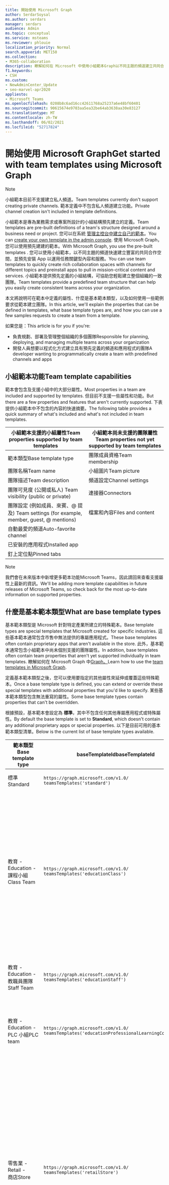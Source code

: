 ```yaml
---
title: 開始使用 Microsoft Graph
author: SerdarSoysal
ms.author: serdars
manager: serdars
audience: Admin
ms.topic: conceptual
ms.service: msteams
ms.reviewer: phlouie
localization_priority: Normal
search.appverid: MET150
ms.collection:
- M365-collaboration
description: 瞭解如何在 Microsoft 中使用小組範本Graph以不同主題的頻道建立共同合作空間，並預先安裝應用程式以提供內容和服務。
f1.keywords:
- CSH
ms.custom:
- NewAdminCenter_Update
- seo-marvel-apr2020
appliesto:
- Microsoft Teams
ms.openlocfilehash: 0208b8c6ad16cc42611768a25237a6e48bf60401
ms.sourcegitcommit: 90615674e9703aa5ea32be64ab3638aa30e83127
ms.translationtype: MT
ms.contentlocale: zh-TW
ms.lasthandoff: 06/02/2021
ms.locfileid: "52717824"
---
```

# <a name="get-started-with-team-templates-using-microsoft-graph"></a><span data-ttu-id="d2946-103">開始使用 Microsoft Graph</span><span class="sxs-lookup"><span data-stu-id="d2946-103">Get started with team templates using Microsoft Graph</span></span>

> [!NOTE]
> <span data-ttu-id="d2946-104">小組範本目前不支援建立私人頻道。</span><span class="sxs-lookup"><span data-stu-id="d2946-104">Team templates currently don't support creating private channels.</span></span> <span data-ttu-id="d2946-105">範本定義中不包含私人頻道建立功能。</span><span class="sxs-lookup"><span data-stu-id="d2946-105">Private channel creation isn't included in template definitions.</span></span>

<span data-ttu-id="d2946-106">小組範本是專為業務需求或專案所設計的小組結構預先建立的定義。</span><span class="sxs-lookup"><span data-stu-id="d2946-106">Team templates are pre-built definitions of a team's structure designed around a business need or project.</span></span> <span data-ttu-id="d2946-107">您可以在系統 [管理主控台中建立自己的範本](get-started-with-teams-templates-in-the-admin-console.md)。</span><span class="sxs-lookup"><span data-stu-id="d2946-107">You can [create your own template in the admin console](get-started-with-teams-templates-in-the-admin-console.md).</span></span> <span data-ttu-id="d2946-108">使用 Microsoft Graph，您可以使用預先建建的範本。</span><span class="sxs-lookup"><span data-stu-id="d2946-108">With Microsoft Graph, you use the pre-built templates .</span></span> <span data-ttu-id="d2946-109">您可以使用小組範本，以不同主題的頻道快速建立豐富的共同合作空間，並預先安裝 App 以運用任務關鍵型內容和服務。</span><span class="sxs-lookup"><span data-stu-id="d2946-109">You can use team templates to quickly create rich collaboration spaces with channels for different topics and preinstall apps to pull in mission-critical content and services.</span></span> <span data-ttu-id="d2946-110">小組範本提供預先定義的小組結構，可協助您輕鬆建立整個組織的一致團隊。</span><span class="sxs-lookup"><span data-stu-id="d2946-110">Team templates provide a predefined team structure that can help you easily create consistent teams across your organization.</span></span>

<span data-ttu-id="d2946-111">本文將說明可在範本中定義的屬性、什麼是基本範本類型，以及如何使用一些範例要求從範本建立團隊。</span><span class="sxs-lookup"><span data-stu-id="d2946-111">In this article, we'll explain the properties that can be defined in templates, what base template types are, and how you can use a few samples requests to create a team from a template.</span></span>

<span data-ttu-id="d2946-112">如果您是：</span><span class="sxs-lookup"><span data-stu-id="d2946-112">This article is for you if you're:</span></span>

- <span data-ttu-id="d2946-113">負責規劃、部署及管理整個組織的多個團隊</span><span class="sxs-lookup"><span data-stu-id="d2946-113">Responsible for planning, deploying, and managing multiple teams across your organization</span></span><br>
- <span data-ttu-id="d2946-114">開發人員想要以程式化方式建立具有預先定義的頻道和應用程式的團隊</span><span class="sxs-lookup"><span data-stu-id="d2946-114">A developer wanting to programmatically create a team with predefined channels and apps</span></span>

## <a name="team-template-capabilities"></a><span data-ttu-id="d2946-115">小組範本功能</span><span class="sxs-lookup"><span data-stu-id="d2946-115">Team template capabilities</span></span>

<span data-ttu-id="d2946-116">範本會包含及支援小組中的大部分屬性。</span><span class="sxs-lookup"><span data-stu-id="d2946-116">Most properties in a team are included and supported by templates.</span></span> <span data-ttu-id="d2946-117">但目前不支援一些屬性和功能。</span><span class="sxs-lookup"><span data-stu-id="d2946-117">But there are a few properties and features that aren't currently supported.</span></span> <span data-ttu-id="d2946-118">下表提供小組範本中不包含的內容的快速摘要。</span><span class="sxs-lookup"><span data-stu-id="d2946-118">The following table provides a quick summary of what's included and what's not included in team templates.</span></span>

| <span data-ttu-id="d2946-119">**小組範本支援的小組屬性**</span><span class="sxs-lookup"><span data-stu-id="d2946-119">**Team properties supported by team templates**</span></span> | <span data-ttu-id="d2946-120">**小組範本尚未支援的團隊屬性**</span><span class="sxs-lookup"><span data-stu-id="d2946-120">**Team properties not yet supported by team templates**</span></span> |
| ------------------------------------------------ | -------------------------------------------------------- |
| <span data-ttu-id="d2946-121">範本類型</span><span class="sxs-lookup"><span data-stu-id="d2946-121">Base template type</span></span> | <span data-ttu-id="d2946-122">團隊成員資格</span><span class="sxs-lookup"><span data-stu-id="d2946-122">Team membership</span></span> |
| <span data-ttu-id="d2946-123">團隊名稱</span><span class="sxs-lookup"><span data-stu-id="d2946-123">Team name</span></span> | <span data-ttu-id="d2946-124">小組圖片</span><span class="sxs-lookup"><span data-stu-id="d2946-124">Team picture</span></span> |
| <span data-ttu-id="d2946-125">團隊描述</span><span class="sxs-lookup"><span data-stu-id="d2946-125">Team description</span></span> | <span data-ttu-id="d2946-126">頻道設定</span><span class="sxs-lookup"><span data-stu-id="d2946-126">Channel settings</span></span> |
| <span data-ttu-id="d2946-127">團隊可見度 (公開或私人) </span><span class="sxs-lookup"><span data-stu-id="d2946-127">Team visibility (public or private)</span></span> | <span data-ttu-id="d2946-128">連接器</span><span class="sxs-lookup"><span data-stu-id="d2946-128">Connectors</span></span> |
| <span data-ttu-id="d2946-129">團隊設定 (例如成員、來賓、@ 提及) </span><span class="sxs-lookup"><span data-stu-id="d2946-129">Team settings (for example, member, guest, @ mentions)</span></span> | <span data-ttu-id="d2946-130">檔案和內容</span><span class="sxs-lookup"><span data-stu-id="d2946-130">Files and content</span></span> |
| <span data-ttu-id="d2946-131">自動最愛的頻道</span><span class="sxs-lookup"><span data-stu-id="d2946-131">Auto-favorite channel</span></span> | |
| <span data-ttu-id="d2946-132">已安裝的應用程式</span><span class="sxs-lookup"><span data-stu-id="d2946-132">Installed app</span></span> | |
| <span data-ttu-id="d2946-133">釘上定位點</span><span class="sxs-lookup"><span data-stu-id="d2946-133">Pinned tabs</span></span> | |

> [!NOTE]
> <span data-ttu-id="d2946-134">我們會在未來版本中新增更多範本功能Microsoft Teams，因此請回來查看支援屬性上最新的資訊。</span><span class="sxs-lookup"><span data-stu-id="d2946-134">We'll be adding more template capabilities in future releases of Microsoft Teams, so check back for the most up-to-date information on supported properties.</span></span>

## <a name="what-are-base-template-types"></a><span data-ttu-id="d2946-135">什麼是基本範本類型</span><span class="sxs-lookup"><span data-stu-id="d2946-135">What are base template types</span></span>

<span data-ttu-id="d2946-136">基本範本類型是 Microsoft 針對特定產業所建立的特殊範本。</span><span class="sxs-lookup"><span data-stu-id="d2946-136">Base template types are special templates that Microsoft created for specific industries.</span></span> <span data-ttu-id="d2946-137">這些基本範本通常包含市售中無法提供的專屬應用程式。</span><span class="sxs-lookup"><span data-stu-id="d2946-137">These base templates often contain proprietary apps that aren't available in the store.</span></span> <span data-ttu-id="d2946-138">此外，基本範本通常包含小組範本中尚未個別支援的團隊屬性。</span><span class="sxs-lookup"><span data-stu-id="d2946-138">In addition, base templates often contain team properties that aren't yet supported individually in team templates.</span></span> <span data-ttu-id="d2946-139">瞭解如何在 Microsoft Graph 中[Graph。](get-started-with-teams-templates.md)</span><span class="sxs-lookup"><span data-stu-id="d2946-139">Learn how to use the [team templates in Microsoft Graph](get-started-with-teams-templates.md).</span></span>

<span data-ttu-id="d2946-140">定義基本範本類型之後，您可以使用要指定的其他屬性來延伸或覆蓋這些特殊範本。</span><span class="sxs-lookup"><span data-stu-id="d2946-140">Once a base template type is defined, you can extend or override these special templates with additional properties that you'd like to specify.</span></span> <span data-ttu-id="d2946-141">某些基本範本類型包含無法重寫的屬性。</span><span class="sxs-lookup"><span data-stu-id="d2946-141">Some base template types contain properties that can't be overridden.</span></span>

<span data-ttu-id="d2946-142">根據預設，基本範本會設定為 **標準**，其中不包含任何其他專屬應用程式或特殊屬性。</span><span class="sxs-lookup"><span data-stu-id="d2946-142">By default the base template is set to **Standard**, which doesn't contain any additional proprietary apps or special properties.</span></span> <span data-ttu-id="d2946-143">以下是目前可用的基本範本類型清單。</span><span class="sxs-lookup"><span data-stu-id="d2946-143">Below is the current list of base template types available.</span></span>

| <span data-ttu-id="d2946-144">範本類型</span><span class="sxs-lookup"><span data-stu-id="d2946-144">Base template type</span></span> | <span data-ttu-id="d2946-145">baseTemplateId</span><span class="sxs-lookup"><span data-stu-id="d2946-145">baseTemplateId</span></span> | <span data-ttu-id="d2946-146">此基本範本提供的屬性</span><span class="sxs-lookup"><span data-stu-id="d2946-146">Properties that come with this base template</span></span> |
| ------------------ | -------------- | ----------------------------------------------------- |
| <span data-ttu-id="d2946-147">標準</span><span class="sxs-lookup"><span data-stu-id="d2946-147">Standard</span></span> | `https://graph.microsoft.com/v1.0/`<br>`teamsTemplates('standard')` | <span data-ttu-id="d2946-148">沒有額外的應用程式和屬性</span><span class="sxs-lookup"><span data-stu-id="d2946-148">No additional apps and properties</span></span> |
| <span data-ttu-id="d2946-149">教育 -</span><span class="sxs-lookup"><span data-stu-id="d2946-149">Education -</span></span><br><span data-ttu-id="d2946-150">課程小組</span><span class="sxs-lookup"><span data-stu-id="d2946-150">Class Team</span></span> | `https://graph.microsoft.com/v1.0/`<br>`teamsTemplates('educationClass')` | <span data-ttu-id="d2946-151">應用程式：</span><span class="sxs-lookup"><span data-stu-id="d2946-151">Apps:</span></span><ul><li><span data-ttu-id="d2946-152">OneNote課程筆記本 (釘到的一般 **)**</span><span class="sxs-lookup"><span data-stu-id="d2946-152">OneNote Class Notebook (pinned to the **General** tab)</span></span> </li><li><span data-ttu-id="d2946-153">作業應用程式 (釘到的一般 **)**</span><span class="sxs-lookup"><span data-stu-id="d2946-153">Assignments app (pinned to the **General** tab)</span></span></li></ul> <span data-ttu-id="d2946-154">小組屬性：</span><span class="sxs-lookup"><span data-stu-id="d2946-154">Team properties:</span></span><ul><li><span data-ttu-id="d2946-155">小組可見度設定為 **HiddenMembership (** 無法) </span><span class="sxs-lookup"><span data-stu-id="d2946-155">Team visibility set to **HiddenMembership** (cannot be overridden)</span></span></li></ul> |
| <span data-ttu-id="d2946-156">教育 -</span><span class="sxs-lookup"><span data-stu-id="d2946-156">Education -</span></span><br><span data-ttu-id="d2946-157">教職員團隊</span><span class="sxs-lookup"><span data-stu-id="d2946-157">Staff Team</span></span> | `https://graph.microsoft.com/v1.0/`<br>`teamsTemplates('educationStaff')` | <span data-ttu-id="d2946-158">應用程式：</span><span class="sxs-lookup"><span data-stu-id="d2946-158">Apps:</span></span><ul><li><span data-ttu-id="d2946-159">OneNote已釘 (的教職員筆記本) </span><span class="sxs-lookup"><span data-stu-id="d2946-159">OneNote Staff Notebook (pinned to the **General** tab)</span></span></li></ul> |
|<span data-ttu-id="d2946-160">教育 -</span><span class="sxs-lookup"><span data-stu-id="d2946-160">Education -</span></span><br><span data-ttu-id="d2946-161">PLC 小組</span><span class="sxs-lookup"><span data-stu-id="d2946-161">PLC team</span></span> |`https://graph.microsoft.com/v1.0/`<br>`teamsTemplates('educationProfessionalLearningCommunity')` | <span data-ttu-id="d2946-162">應用程式：</span><span class="sxs-lookup"><span data-stu-id="d2946-162">Apps:</span></span><ul><li><span data-ttu-id="d2946-163">OneNotePLC 筆記本 (釘到一般 **)**</span><span class="sxs-lookup"><span data-stu-id="d2946-163">OneNote PLC Notebook (pinned to the **General** tab)</span></span></ul></li>|
| <span data-ttu-id="d2946-164">零售業 -</span><span class="sxs-lookup"><span data-stu-id="d2946-164">Retail -</span></span><br><span data-ttu-id="d2946-165">商店</span><span class="sxs-lookup"><span data-stu-id="d2946-165">Store</span></span> | `https://graph.microsoft.com/v1.0/`<br>`teamsTemplates('retailStore')` | <span data-ttu-id="d2946-166">頻道：</span><span class="sxs-lookup"><span data-stu-id="d2946-166">Channels:</span></span><ul><li><span data-ttu-id="d2946-167">班次交班</span><span class="sxs-lookup"><span data-stu-id="d2946-167">Shift handoff</span></span></li><li><span data-ttu-id="d2946-168">學習</span><span class="sxs-lookup"><span data-stu-id="d2946-168">Learning</span></span></li></ul><span data-ttu-id="d2946-169">團隊屬性</span><span class="sxs-lookup"><span data-stu-id="d2946-169">Team properties</span></span><ul><li><span data-ttu-id="d2946-170">團隊可見度設定為公開</span><span class="sxs-lookup"><span data-stu-id="d2946-170">Team visibility set to Public</span></span></li></ul><span data-ttu-id="d2946-171">成員權限</span><span class="sxs-lookup"><span data-stu-id="d2946-171">Member permissions</span></span><ul><li><span data-ttu-id="d2946-172">防止成員建立、更新或移除頻道</span><span class="sxs-lookup"><span data-stu-id="d2946-172">Prevent members from creating, updating, or removing channels</span></span></li><li><span data-ttu-id="d2946-173">防止成員新增或移除應用程式</span><span class="sxs-lookup"><span data-stu-id="d2946-173">Prevent members from adding or removing apps</span></span></li><li><span data-ttu-id="d2946-174">防止成員建立、更新或移除連接器</span><span class="sxs-lookup"><span data-stu-id="d2946-174">Prevent members from creating, updating, or removing connectors</span></span></li></ul> |
| <span data-ttu-id="d2946-175">零售業 -</span><span class="sxs-lookup"><span data-stu-id="d2946-175">Retail -</span></span><br><span data-ttu-id="d2946-176">管理員共同合作</span><span class="sxs-lookup"><span data-stu-id="d2946-176">Manager collaboration</span></span> | `https://graph.microsoft.com/v1.0/`<br>`teamsTemplates('retailManagerCollaboration')` | <span data-ttu-id="d2946-177">頻道：</span><span class="sxs-lookup"><span data-stu-id="d2946-177">Channels:</span></span><ul><li><span data-ttu-id="d2946-178">學習</span><span class="sxs-lookup"><span data-stu-id="d2946-178">Learning</span></span></li><li><span data-ttu-id="d2946-179">營運</span><span class="sxs-lookup"><span data-stu-id="d2946-179">Operations</span></span></li></ul><span data-ttu-id="d2946-180">小組屬性：</span><span class="sxs-lookup"><span data-stu-id="d2946-180">Team properties:</span></span><ul><li><span data-ttu-id="d2946-181">團隊可見度設定為私人</span><span class="sxs-lookup"><span data-stu-id="d2946-181">Team visibility set to Private</span></span></li></ul><span data-ttu-id="d2946-182">成員許可權：</span><span class="sxs-lookup"><span data-stu-id="d2946-182">Member permissions:</span></span><ul><li><span data-ttu-id="d2946-183">防止成員建立、更新或移除頻道</span><span class="sxs-lookup"><span data-stu-id="d2946-183">Prevent members from creating, updating, or removing channels</span></span></li><li><span data-ttu-id="d2946-184">防止成員新增或移除應用程式</span><span class="sxs-lookup"><span data-stu-id="d2946-184">Prevent members from adding or removing apps</span></span></li><li><span data-ttu-id="d2946-185">防止成員建立、更新或移除連接器</span><span class="sxs-lookup"><span data-stu-id="d2946-185">Prevent members from creating, updating, or removing connectors</span></span></li></ul>|
| <span data-ttu-id="d2946-186">醫療保健 -</span><span class="sxs-lookup"><span data-stu-id="d2946-186">Healthcare -</span></span><br><span data-ttu-id="d2946-187">病房</span><span class="sxs-lookup"><span data-stu-id="d2946-187">Ward</span></span> |`https://graph.microsoft.com/v1.0/`<br>`teamsTemplates('healthcareWard')` |<span data-ttu-id="d2946-188">頻道：</span><span class="sxs-lookup"><span data-stu-id="d2946-188">Channels:</span></span> <ul><li><span data-ttu-id="d2946-189">公告\*</span><span class="sxs-lookup"><span data-stu-id="d2946-189">Announcements\*</span></span></li><li><span data-ttu-id="d2946-190">過程中討論\*</span><span class="sxs-lookup"><span data-stu-id="d2946-190">Huddles\*</span></span></li><li><span data-ttu-id="d2946-191">輪次</span><span class="sxs-lookup"><span data-stu-id="d2946-191">Rounds</span></span></li><li><span data-ttu-id="d2946-192">人員\*</span><span class="sxs-lookup"><span data-stu-id="d2946-192">Staffing\*</span></span></li><li><span data-ttu-id="d2946-193">訓練\*</span><span class="sxs-lookup"><span data-stu-id="d2946-193">Training\*</span></span></li></ul><span data-ttu-id="d2946-194">\*自動將頻道加入我的最愛</span><span class="sxs-lookup"><span data-stu-id="d2946-194">\*Auto-favorited channels</span></span> |
|<span data-ttu-id="d2946-195">醫療保健 -</span><span class="sxs-lookup"><span data-stu-id="d2946-195">Healthcare -</span></span><br><span data-ttu-id="d2946-196">醫院</span><span class="sxs-lookup"><span data-stu-id="d2946-196">Hospital</span></span> | `https://graph.microsoft.com/v1.0/`<br>`teamsTemplates('healthcareHospital')` |<span data-ttu-id="d2946-197">頻道：</span><span class="sxs-lookup"><span data-stu-id="d2946-197">Channels:</span></span><ul><li><span data-ttu-id="d2946-198">公告\*</span><span class="sxs-lookup"><span data-stu-id="d2946-198">Announcements\*</span></span></li><li><span data-ttu-id="d2946-199">合規性\*</span><span class="sxs-lookup"><span data-stu-id="d2946-199">Compliance\*</span></span></li><li><span data-ttu-id="d2946-200">監管</span><span class="sxs-lookup"><span data-stu-id="d2946-200">Custodial</span></span></li><li><span data-ttu-id="d2946-201">人力資源</span><span class="sxs-lookup"><span data-stu-id="d2946-201">Human Resources</span></span></li></li><li><span data-ttu-id="d2946-202">藥品部</span><span class="sxs-lookup"><span data-stu-id="d2946-202">Pharmacy</span></span></li></ul><span data-ttu-id="d2946-203">\*自動最愛的頻道</span><span class="sxs-lookup"><span data-stu-id="d2946-203">\*Auto-favorited channel</span></span>|
|||


<span data-ttu-id="d2946-204">使用下列範本在用戶端和 Microsoft Teams中建立Graph。</span><span class="sxs-lookup"><span data-stu-id="d2946-204">Use the following templates to create teams in both the Teams client as well as Microsoft Graph.</span></span>


| <span data-ttu-id="d2946-205">範本類型</span><span class="sxs-lookup"><span data-stu-id="d2946-205">Base template type</span></span> | <span data-ttu-id="d2946-206">baseTemplateId</span><span class="sxs-lookup"><span data-stu-id="d2946-206">baseTemplateId</span></span> | <span data-ttu-id="d2946-207">此基本範本提供的屬性</span><span class="sxs-lookup"><span data-stu-id="d2946-207">Properties that come with this base template</span></span> |
| ------------------ | -------------- | ----------------------------------------------------- |
| <span data-ttu-id="d2946-208">採用Office 365</span><span class="sxs-lookup"><span data-stu-id="d2946-208">Adopt Office 365</span></span> |`com.microsoft.teams.template.`<br>`AdoptOffice365`|  <span data-ttu-id="d2946-209">頻道：</span><span class="sxs-lookup"><span data-stu-id="d2946-209">Channels:</span></span> <ul><li><span data-ttu-id="d2946-210">一般</span><span class="sxs-lookup"><span data-stu-id="d2946-210">General</span></span></li> <li><span data-ttu-id="d2946-211">公告</span><span class="sxs-lookup"><span data-stu-id="d2946-211">Announcements</span></span></li> <li><span data-ttu-id="d2946-212">冠軍角</span><span class="sxs-lookup"><span data-stu-id="d2946-212">Champions corner</span></span></li> <li><span data-ttu-id="d2946-213">小組表單</span><span class="sxs-lookup"><span data-stu-id="d2946-213">Team forms</span></span></li></ul> <span data-ttu-id="d2946-214">應用程式：</span><span class="sxs-lookup"><span data-stu-id="d2946-214">Apps:</span></span> <ul><li><span data-ttu-id="d2946-215">Wiki</span><span class="sxs-lookup"><span data-stu-id="d2946-215">Wiki</span></span></li>  <li><span data-ttu-id="d2946-216">行事曆</span><span class="sxs-lookup"><span data-stu-id="d2946-216">Calendar</span></span></li> |
| <span data-ttu-id="d2946-217">管理專案</span><span class="sxs-lookup"><span data-stu-id="d2946-217">Manage a project</span></span> |`com.microsoft.teams.template.`<br>`ManageAProject`| <span data-ttu-id="d2946-218">頻道：</span><span class="sxs-lookup"><span data-stu-id="d2946-218">Channels:</span></span> <ul><li><span data-ttu-id="d2946-219">一般</span><span class="sxs-lookup"><span data-stu-id="d2946-219">General</span></span></li> <li><span data-ttu-id="d2946-220">公告</span><span class="sxs-lookup"><span data-stu-id="d2946-220">Announcements</span></span></li> <li><span data-ttu-id="d2946-221">資源</span><span class="sxs-lookup"><span data-stu-id="d2946-221">Resources</span></span></li> <li><span data-ttu-id="d2946-222">規劃</span><span class="sxs-lookup"><span data-stu-id="d2946-222">Planning</span></span></li></ul> <span data-ttu-id="d2946-223">應用程式：</span><span class="sxs-lookup"><span data-stu-id="d2946-223">Apps:</span></span><ul><li><span data-ttu-id="d2946-224">Wiki</span><span class="sxs-lookup"><span data-stu-id="d2946-224">Wiki</span></span></li><li><span data-ttu-id="d2946-225">OneNote</span><span class="sxs-lookup"><span data-stu-id="d2946-225">OneNote</span></span></li></ul> |
| <span data-ttu-id="d2946-226">管理活動</span><span class="sxs-lookup"><span data-stu-id="d2946-226">Manage an event</span></span>|`com.microsoft.teams.template.`<br>`ManageAnEvent` | <span data-ttu-id="d2946-227">頻道：</span><span class="sxs-lookup"><span data-stu-id="d2946-227">Channels:</span></span> <ul><li><span data-ttu-id="d2946-228">一般</span><span class="sxs-lookup"><span data-stu-id="d2946-228">General</span></span></li> <li><span data-ttu-id="d2946-229">公告</span><span class="sxs-lookup"><span data-stu-id="d2946-229">Announcements</span></span></li> <li><span data-ttu-id="d2946-230">預算</span><span class="sxs-lookup"><span data-stu-id="d2946-230">Budget</span></span></li> <li><span data-ttu-id="d2946-231">內容</span><span class="sxs-lookup"><span data-stu-id="d2946-231">Content</span></span></li><li><span data-ttu-id="d2946-232">物流</span><span class="sxs-lookup"><span data-stu-id="d2946-232">Logistics</span></span></li> <li><span data-ttu-id="d2946-233">規劃</span><span class="sxs-lookup"><span data-stu-id="d2946-233">Planning</span></span></li> <li> <span data-ttu-id="d2946-234">行銷與公關</span><span class="sxs-lookup"><span data-stu-id="d2946-234">Marketing and PR</span></span></li></ul> <span data-ttu-id="d2946-235">應用程式：</span><span class="sxs-lookup"><span data-stu-id="d2946-235">Apps:</span></span><ul><li><span data-ttu-id="d2946-236">Wiki</span><span class="sxs-lookup"><span data-stu-id="d2946-236">Wiki</span></span></li><li><span data-ttu-id="d2946-237">網站</span><span class="sxs-lookup"><span data-stu-id="d2946-237">Website</span></span></li> <li><span data-ttu-id="d2946-238">YouTube</span><span class="sxs-lookup"><span data-stu-id="d2946-238">YouTube</span></span></li> <li><span data-ttu-id="d2946-239">Planner</span><span class="sxs-lookup"><span data-stu-id="d2946-239">Planner</span></span></li> <li><span data-ttu-id="d2946-240">OneNote</span><span class="sxs-lookup"><span data-stu-id="d2946-240">OneNote</span></span></li></ul> |
|<span data-ttu-id="d2946-241">上載員工</span><span class="sxs-lookup"><span data-stu-id="d2946-241">Onboard employees</span></span>|`com.microsoft.teams.template.`<br>`OnboardEmployees` | <span data-ttu-id="d2946-242">頻道：</span><span class="sxs-lookup"><span data-stu-id="d2946-242">Channels:</span></span> <ul><li><span data-ttu-id="d2946-243">一般</span><span class="sxs-lookup"><span data-stu-id="d2946-243">General</span></span></li> <li><span data-ttu-id="d2946-244">公告</span><span class="sxs-lookup"><span data-stu-id="d2946-244">Announcements</span></span></li> <li><span data-ttu-id="d2946-245">員工聊天</span><span class="sxs-lookup"><span data-stu-id="d2946-245">Employee chat</span></span></li> <li><span data-ttu-id="d2946-246">訓練</span><span class="sxs-lookup"><span data-stu-id="d2946-246">Training</span></span></li></ul><span data-ttu-id="d2946-247">應用程式：</span><span class="sxs-lookup"><span data-stu-id="d2946-247">Apps:</span></span><ul><li><span data-ttu-id="d2946-248">Wiki</span><span class="sxs-lookup"><span data-stu-id="d2946-248">Wiki</span></span></li><li><span data-ttu-id="d2946-249">社區</span><span class="sxs-lookup"><span data-stu-id="d2946-249">Communities</span></span></li></ul>|
|<span data-ttu-id="d2946-250">組織服務台</span><span class="sxs-lookup"><span data-stu-id="d2946-250">Organize help desk</span></span>| `com.microsoft.teams.template.`<br>`OrganizeHelpDesk`|<span data-ttu-id="d2946-251">頻道：</span><span class="sxs-lookup"><span data-stu-id="d2946-251">Channels:</span></span><ul><li><span data-ttu-id="d2946-252">一般</span><span class="sxs-lookup"><span data-stu-id="d2946-252">General</span></span></li><li><span data-ttu-id="d2946-253">公告</span><span class="sxs-lookup"><span data-stu-id="d2946-253">Announcements</span></span></li><li><span data-ttu-id="d2946-254">常見問題集</span><span class="sxs-lookup"><span data-stu-id="d2946-254">FAQ</span></span></li></ul><span data-ttu-id="d2946-255">應用程式：</span><span class="sxs-lookup"><span data-stu-id="d2946-255">Apps:</span></span><ul><li><span data-ttu-id="d2946-256">Wiki</span><span class="sxs-lookup"><span data-stu-id="d2946-256">Wiki</span></span></li><li><span data-ttu-id="d2946-257">OneNote</span><span class="sxs-lookup"><span data-stu-id="d2946-257">OneNote</span></span></li></ul> |
| <span data-ttu-id="d2946-258">在病患照護上共同作業</span><span class="sxs-lookup"><span data-stu-id="d2946-258">Collaborate on patient care</span></span>| `healthcareWard `| <span data-ttu-id="d2946-259">頻道：</span><span class="sxs-lookup"><span data-stu-id="d2946-259">Channels:</span></span><ul><li><span data-ttu-id="d2946-260">一般</span><span class="sxs-lookup"><span data-stu-id="d2946-260">General</span></span></li><li><span data-ttu-id="d2946-261">公告</span><span class="sxs-lookup"><span data-stu-id="d2946-261">Announcements</span></span></li><li><span data-ttu-id="d2946-262">過程中討論</span><span class="sxs-lookup"><span data-stu-id="d2946-262">Huddles</span></span></li><li><span data-ttu-id="d2946-263">輪次</span><span class="sxs-lookup"><span data-stu-id="d2946-263">Rounds</span></span></li><li><span data-ttu-id="d2946-264">人員</span><span class="sxs-lookup"><span data-stu-id="d2946-264">Staffing</span></span></li><li><span data-ttu-id="d2946-265">訓練</span><span class="sxs-lookup"><span data-stu-id="d2946-265">Training</span></span></li></ul> <span data-ttu-id="d2946-266">應用程式：</span><span class="sxs-lookup"><span data-stu-id="d2946-266">Apps:</span></span> <ul><li><span data-ttu-id="d2946-267">Wiki</span><span class="sxs-lookup"><span data-stu-id="d2946-267">Wiki</span></span></li>|
| <span data-ttu-id="d2946-268">在全球危機或事件上共同合作</span><span class="sxs-lookup"><span data-stu-id="d2946-268">Collaborate on global crisis or event</span></span> |`com.microsoft.teams.template.`<br>`CollaborateOnAGlobalCrisisOrEvent`| <span data-ttu-id="d2946-269">頻道：</span><span class="sxs-lookup"><span data-stu-id="d2946-269">Channels:</span></span> <ul><li><span data-ttu-id="d2946-270">一般</span><span class="sxs-lookup"><span data-stu-id="d2946-270">General</span></span><li><span data-ttu-id="d2946-271">公告</span><span class="sxs-lookup"><span data-stu-id="d2946-271">Announcements</span></span></li><li><span data-ttu-id="d2946-272">世界新聞</span><span class="sxs-lookup"><span data-stu-id="d2946-272">World news</span></span></li><li><span data-ttu-id="d2946-273">業務連續性</span><span class="sxs-lookup"><span data-stu-id="d2946-273">Business continuity</span></span></li><li><span data-ttu-id="d2946-274">遠端工作</span><span class="sxs-lookup"><span data-stu-id="d2946-274">Remote working</span></span></li><li><span data-ttu-id="d2946-275">內部通訊</span><span class="sxs-lookup"><span data-stu-id="d2946-275">Internal comms</span></span></li><li><span data-ttu-id="d2946-276">外部通訊</span><span class="sxs-lookup"><span data-stu-id="d2946-276">External comms</span></span></li><li><span data-ttu-id="d2946-277">客戶抱怨</span><span class="sxs-lookup"><span data-stu-id="d2946-277">Customer complaints</span></span></li><li><span data-ttu-id="d2946-278">榮譽</span><span class="sxs-lookup"><span data-stu-id="d2946-278">Kudos</span></span></li><li><span data-ttu-id="d2946-279">主管更新</span><span class="sxs-lookup"><span data-stu-id="d2946-279">Executive update</span></span></li></ul><span data-ttu-id="d2946-280">應用程式：</span><span class="sxs-lookup"><span data-stu-id="d2946-280">Apps:</span></span> <ul><li><span data-ttu-id="d2946-281">稱讚</span><span class="sxs-lookup"><span data-stu-id="d2946-281">Praise</span></span></li><li><span data-ttu-id="d2946-282">Wiki</span><span class="sxs-lookup"><span data-stu-id="d2946-282">Wiki</span></span></li><li><span data-ttu-id="d2946-283">網站</span><span class="sxs-lookup"><span data-stu-id="d2946-283">Website</span></span></li></ul>|
|<span data-ttu-id="d2946-284">在銀行分行內共同合作</span><span class="sxs-lookup"><span data-stu-id="d2946-284">Collaborate within a bank branch</span></span>| `com.microsoft.teams.template.`<br>`CollaborateWithinABankBranch `|<span data-ttu-id="d2946-285">頻道：</span><span class="sxs-lookup"><span data-stu-id="d2946-285">Channels:</span></span> <ul><li><span data-ttu-id="d2946-286">一般</span><span class="sxs-lookup"><span data-stu-id="d2946-286">General</span></span><li><span data-ttu-id="d2946-287">公告</span><span class="sxs-lookup"><span data-stu-id="d2946-287">Announcements</span></span></li><li><span data-ttu-id="d2946-288">過程中討論</span><span class="sxs-lookup"><span data-stu-id="d2946-288">Huddles</span></span></li><li><span data-ttu-id="d2946-289">客戶會議</span><span class="sxs-lookup"><span data-stu-id="d2946-289">Customer meetings</span></span></li><li><span data-ttu-id="d2946-290">教練</span><span class="sxs-lookup"><span data-stu-id="d2946-290">Coaching</span></span></li><li><span data-ttu-id="d2946-291">技能開發</span><span class="sxs-lookup"><span data-stu-id="d2946-291">Skills development</span></span></li><li><span data-ttu-id="d2946-292">貸款處理</span><span class="sxs-lookup"><span data-stu-id="d2946-292">Loan processing</span></span></li><li><span data-ttu-id="d2946-293">客戶抱怨</span><span class="sxs-lookup"><span data-stu-id="d2946-293">Customer complaints</span></span></li><li><span data-ttu-id="d2946-294">榮譽</span><span class="sxs-lookup"><span data-stu-id="d2946-294">Kudos</span></span></li><li><span data-ttu-id="d2946-295">有趣的專案</span><span class="sxs-lookup"><span data-stu-id="d2946-295">Fun stuff</span></span></li><li><span data-ttu-id="d2946-296">合規性</span><span class="sxs-lookup"><span data-stu-id="d2946-296">Compliance</span></span></li></ul>|
|<span data-ttu-id="d2946-297">協調事件回應</span><span class="sxs-lookup"><span data-stu-id="d2946-297">Coordinate incident response</span></span>| `com.microsoft.teams.template.`<br>`CoordinateIncidentResponse`|<span data-ttu-id="d2946-298">頻道：</span><span class="sxs-lookup"><span data-stu-id="d2946-298">Channels:</span></span> <ul><li><span data-ttu-id="d2946-299">一般</span><span class="sxs-lookup"><span data-stu-id="d2946-299">General</span></span><li><span data-ttu-id="d2946-300">公告</span><span class="sxs-lookup"><span data-stu-id="d2946-300">Announcements</span></span></li><li><span data-ttu-id="d2946-301">物流</span><span class="sxs-lookup"><span data-stu-id="d2946-301">Logistics</span></span></li><li><span data-ttu-id="d2946-302">規劃</span><span class="sxs-lookup"><span data-stu-id="d2946-302">Planning</span></span></li><li><span data-ttu-id="d2946-303">恢復</span><span class="sxs-lookup"><span data-stu-id="d2946-303">Recovery</span></span></li><li><span data-ttu-id="d2946-304">緊急</span><span class="sxs-lookup"><span data-stu-id="d2946-304">Urgent</span></span></li></ul> <span data-ttu-id="d2946-305">應用程式：</span><span class="sxs-lookup"><span data-stu-id="d2946-305">Apps:</span></span> <ul><li><span data-ttu-id="d2946-306">Wiki</span><span class="sxs-lookup"><span data-stu-id="d2946-306">Wiki</span></span></li><li><span data-ttu-id="d2946-307">Excel</span><span class="sxs-lookup"><span data-stu-id="d2946-307">Excel</span></span></li><li><span data-ttu-id="d2946-308">OneNote</span><span class="sxs-lookup"><span data-stu-id="d2946-308">OneNote</span></span></li><li><span data-ttu-id="d2946-309">SharePoint</span><span class="sxs-lookup"><span data-stu-id="d2946-309">SharePoint</span></span></li><li><span data-ttu-id="d2946-310">Planner</span><span class="sxs-lookup"><span data-stu-id="d2946-310">Planner</span></span></li></ul>|
|<span data-ttu-id="d2946-311">醫院</span><span class="sxs-lookup"><span data-stu-id="d2946-311">Hospital</span></span>| <span data-ttu-id="d2946-312">`healthcareHospita`我</span><span class="sxs-lookup"><span data-stu-id="d2946-312">`healthcareHospita`l</span></span> |<span data-ttu-id="d2946-313">頻道：</span><span class="sxs-lookup"><span data-stu-id="d2946-313">Channels:</span></span> <ul><li><span data-ttu-id="d2946-314">一般</span><span class="sxs-lookup"><span data-stu-id="d2946-314">General</span></span><li><span data-ttu-id="d2946-315">公告</span><span class="sxs-lookup"><span data-stu-id="d2946-315">Announcements</span></span></li><li><span data-ttu-id="d2946-316">合規性</span><span class="sxs-lookup"><span data-stu-id="d2946-316">Compliance</span></span></li><li><span data-ttu-id="d2946-317">監管</span><span class="sxs-lookup"><span data-stu-id="d2946-317">Custodial</span></span></li><li><span data-ttu-id="d2946-318">人力資源</span><span class="sxs-lookup"><span data-stu-id="d2946-318">Human resources</span></span></li><li><span data-ttu-id="d2946-319">藥品部</span><span class="sxs-lookup"><span data-stu-id="d2946-319">Pharmacy</span></span></li></ul> <span data-ttu-id="d2946-320">應用程式：</span><span class="sxs-lookup"><span data-stu-id="d2946-320">Apps:</span></span> <ul><li><span data-ttu-id="d2946-321">Wiki</span><span class="sxs-lookup"><span data-stu-id="d2946-321">Wiki</span></span></li></ul>|
|<span data-ttu-id="d2946-322">組織商店</span><span class="sxs-lookup"><span data-stu-id="d2946-322">Organize a store</span></span>| `retailStore` |<span data-ttu-id="d2946-323">頻道：</span><span class="sxs-lookup"><span data-stu-id="d2946-323">Channels:</span></span> <ul><li><span data-ttu-id="d2946-324">一般</span><span class="sxs-lookup"><span data-stu-id="d2946-324">General</span></span><li><span data-ttu-id="d2946-325">班次交班</span><span class="sxs-lookup"><span data-stu-id="d2946-325">Shift handoff</span></span></li><li><span data-ttu-id="d2946-326">學習</span><span class="sxs-lookup"><span data-stu-id="d2946-326">Learning</span></span></li></ul> <span data-ttu-id="d2946-327">應用程式：</span><span class="sxs-lookup"><span data-stu-id="d2946-327">Apps:</span></span> <ul><li><span data-ttu-id="d2946-328">Wiki</span><span class="sxs-lookup"><span data-stu-id="d2946-328">Wiki</span></span></li></ul>|
|<span data-ttu-id="d2946-329">品質和安全性</span><span class="sxs-lookup"><span data-stu-id="d2946-329">Quality and safety</span></span> |`com.microsoft.teams.`<br>`template.QualitySafety`|<span data-ttu-id="d2946-330">頻道：</span><span class="sxs-lookup"><span data-stu-id="d2946-330">Channels:</span></span> <ul><li><span data-ttu-id="d2946-331">一般</span><span class="sxs-lookup"><span data-stu-id="d2946-331">General</span></span><li><span data-ttu-id="d2946-332">公告</span><span class="sxs-lookup"><span data-stu-id="d2946-332">Announcements</span></span></li><li><span data-ttu-id="d2946-333">第 1 行</span><span class="sxs-lookup"><span data-stu-id="d2946-333">Line 1</span></span></li><li><span data-ttu-id="d2946-334">第 2 行</span><span class="sxs-lookup"><span data-stu-id="d2946-334">Line 2</span></span></li><li><span data-ttu-id="d2946-335">第 3 行</span><span class="sxs-lookup"><span data-stu-id="d2946-335">Line 3</span></span></li><li><span data-ttu-id="d2946-336">安全</span><span class="sxs-lookup"><span data-stu-id="d2946-336">Safety</span></span></li><li><span data-ttu-id="d2946-337">訓練</span><span class="sxs-lookup"><span data-stu-id="d2946-337">Training</span></span></li><li><span data-ttu-id="d2946-338">維護</span><span class="sxs-lookup"><span data-stu-id="d2946-338">Maintenance</span></span></li><li><span data-ttu-id="d2946-339">有趣的專案</span><span class="sxs-lookup"><span data-stu-id="d2946-339">Fun stuff</span></span></li></ul> <span data-ttu-id="d2946-340">應用程式：</span><span class="sxs-lookup"><span data-stu-id="d2946-340">Apps:</span></span> <ul><li><span data-ttu-id="d2946-341">Wiki</span><span class="sxs-lookup"><span data-stu-id="d2946-341">Wiki</span></span></li></ul>|
|<span data-ttu-id="d2946-342">零售 - 主管共同作業</span><span class="sxs-lookup"><span data-stu-id="d2946-342">Retail - manager collaboration</span></span>| `retailManagerCollaboration` |<span data-ttu-id="d2946-343">頻道：</span><span class="sxs-lookup"><span data-stu-id="d2946-343">Channels:</span></span> <ul><li><span data-ttu-id="d2946-344">一般</span><span class="sxs-lookup"><span data-stu-id="d2946-344">General</span></span><li><span data-ttu-id="d2946-345">營運</span><span class="sxs-lookup"><span data-stu-id="d2946-345">Operations</span></span></li><li><span data-ttu-id="d2946-346">學習</span><span class="sxs-lookup"><span data-stu-id="d2946-346">Learning</span></span></li></ul> <span data-ttu-id="d2946-347">應用程式：</span><span class="sxs-lookup"><span data-stu-id="d2946-347">Apps:</span></span> <ul><li><span data-ttu-id="d2946-348">Wiki</span><span class="sxs-lookup"><span data-stu-id="d2946-348">Wiki</span></span></li></ul>|
||||

<span data-ttu-id="d2946-349">請參閱 [在系統管理中心開始使用小組範本](get-started-with-teams-templates-in-the-admin-console.md) 以取得詳細資料。</span><span class="sxs-lookup"><span data-stu-id="d2946-349">See [Get started with team templates in the Admin center](get-started-with-teams-templates-in-the-admin-console.md) for more details.</span></span>

## <a name="related-topics"></a><span data-ttu-id="d2946-350">相關主題</span><span class="sxs-lookup"><span data-stu-id="d2946-350">Related topics</span></span>

- [<span data-ttu-id="d2946-351">在系統管理主控台中開始使用小組範本</span><span class="sxs-lookup"><span data-stu-id="d2946-351">Get started with team templates in the admin console</span></span>](get-started-with-teams-templates-in-the-admin-console.md)
- <span data-ttu-id="d2946-352">[在預覽 (](/graph/api/team-post?view=graph-rest-beta) 中建立) </span><span class="sxs-lookup"><span data-stu-id="d2946-352">[Create a team](/graph/api/team-post?view=graph-rest-beta) (in preview)</span></span>
- [<span data-ttu-id="d2946-353">New-Team</span><span class="sxs-lookup"><span data-stu-id="d2946-353">New-Team</span></span>](/powershell/module/teams/New-Team?view=teams-ps)
- [<span data-ttu-id="d2946-354">系統管理訓練Microsoft Teams</span><span class="sxs-lookup"><span data-stu-id="d2946-354">Admin training for Microsoft Teams</span></span>](itadmin-readiness.md)
